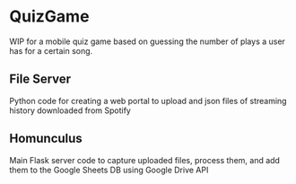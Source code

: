 # QuizGame
WIP for a mobile quiz game based on guessing the number of plays a user has for a certain song.
## File Server
Python code for creating a web portal to upload and json files of streaming history downloaded from Spotify
## Homunculus
Main Flask server code to capture uploaded files, process them, and add them to the Google Sheets DB using Google Drive API
